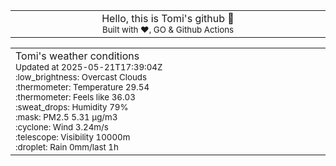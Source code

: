 
<div align="center">
<table>
<tbody>
<td align="center">
<img width="2000" height="0"><br>
Hello, this is Tomi's github 👋<br>
<sup>Built with ❤️, GO & Github Actions</sup><br>
<img width="2000" height="0">
</td>
</tbody>
</table>
</div>
<table>
<tbody>
<td align="left">
<img width="2000" height="0"><br>
Tomi's weather conditions<br>
<sup>Updated at 2025-05-21T17:39:04Z</sup><br>
<sup>:low_brightness: Overcast Clouds</sup><br>
<sup>:thermometer: Temperature 29.54 </sup><br>
<sup>:thermometer: Feels like 36.03</sup><br>
<sup>:sweat_drops: Humidity 79%</sup><br>
<sup>:mask: PM2.5 5.31 μg/m3</sup><br>
<sup>:cyclone: Wind 3.24m/s </sup><br>
<sup>:telescope: Visibility 10000m </sup><br>
<sup>:droplet: Rain 0mm/last 1h </sup><br>
<img width="2000" height="0">
</td>
<td align="left">
<img width="2000" height="0"><br>
<br>
<img width="2000" height="0">
</td>
</tbody>
</table>
</div>
    